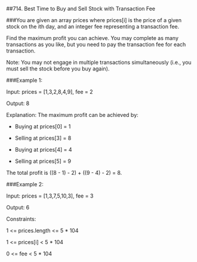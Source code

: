 
##714. Best Time to Buy and Sell Stock with Transaction Fee

###You are given an array prices where prices[i] is the price of a given stock on the ith day, and an integer fee representing a transaction fee.

Find the maximum profit you can achieve. You may complete as many transactions as you like, but you need to pay the transaction fee for each transaction.

Note: You may not engage in multiple transactions simultaneously (i.e., you must sell the stock before you buy again).

 

###Example 1:

Input: prices = [1,3,2,8,4,9], fee = 2

Output: 8

Explanation: The maximum profit can be achieved by:

- Buying at prices[0] = 1

- Selling at prices[3] = 8

- Buying at prices[4] = 4

- Selling at prices[5] = 9

The total profit is ((8 - 1) - 2) + ((9 - 4) - 2) = 8.

###Example 2:

Input: prices = [1,3,7,5,10,3], fee = 3

Output: 6

 

Constraints:

1 <= prices.length <= 5 * 104

1 <= prices[i] < 5 * 104

0 <= fee < 5 * 104
